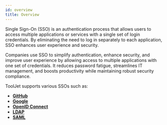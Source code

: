 ```yaml
---
id: overview
title: Overview
---
```


Single Sign-On (SSO) is an authentication process that allows users to access multiple applications or services with a single set of login credentials. By eliminating the need to log in separately to each application, SSO enhances user experience and security.

Companies use SSO to simplify authentication, enhance security, and improve user experience by allowing access to multiple applications with one set of credentials. It reduces password fatigue, streamlines IT management, and boosts productivity while maintaining robust security compliance.

ToolJet supports various SSOs such as:
- **[GitHub](#)**
- **[Google](#)**
- **[OpenID Connect](#)**
- **[LDAP](#)**
- **[SAML](#)**